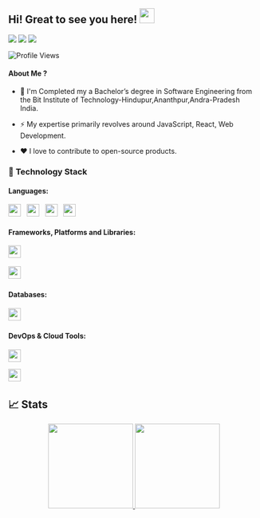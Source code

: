 

## Hi! Great to see you here! <img src="https://raw.githubusercontent.com/aemmadi/aemmadi/master/wave.gif" width="30px" height="30px">


<a href="https://www.linkedin.com/in/guru-murthi-m-357506b6/"><img src="https://img.shields.io/badge/linkedin-%230077B5.svg?style=for-the-badge&logo=linkedin&logoColor=white"></a>
<a href="mailto:guru13041997@gmail.com"><img src="https://img.shields.io/badge/Gmail-D14836?style=for-the-badge&logo=gmail&logoColor=white"></a>
<a href="https://drive.google.com/file/d/1ktat06V9Njj7atofNAyRGxATkvYqmj9c/view"><img src="https://img.shields.io/badge/Resume-%23000000.svg?style=for-the-badge&logo=firefox&logoColor=#FF7139"/></a>

![Profile Views](https://komarev.com/ghpvc/?username=gurumurthi97&style=flat-square)



#### About Me ?

- 🏫 I'm Completed my a Bachelor’s degree in Software Engineering from the Bit Institute of Technology-Hindupur,Ananthpur,Andra-Pradesh India.
- ⚡️ My expertise primarily revolves around JavaScript, React,  Web Development.

- ♥️ I love to contribute to open-source products.


### 🔭 **Technology Stack**

#### **Languages**:

<img height=25 src="https://img.shields.io/badge/javascript-%23323330.svg?style=for-the-badge&logo=javascript&logoColor=%23F7DF1E">&nbsp;&nbsp;
<img height=25 src="https://img.shields.io/badge/Java-%2300599C.svg?style=for-the-badge&logo=c%2B%2B&logoColor=white">&nbsp;&nbsp;
<img height=25 src="https://img.shields.io/badge/css3-%231572B6.svg?style=for-the-badge&logo=css3&logoColor=white">&nbsp;&nbsp;
<img height=25 src="https://img.shields.io/badge/html5-%23E34F26.svg?style=for-the-badge&logo=html5&logoColor=white">&nbsp;&nbsp;



#### **Frameworks, Platforms and Libraries**:


<img height=25 src="https://img.shields.io/badge/react-%2320232a.svg?style=for-the-badge&logo=react&logoColor=%2361DAFB">&nbsp;&nbsp;



<img height=25 src="https://img.shields.io/badge/bootstrap-%23404d59.svg?style=for-the-badge&logo=bootstrap&logoColor=%2361DAFB">&nbsp;&nbsp;


#### **Databases**:
<img height=25 src="https://img.shields.io/badge/mysql-%23316192.svg?style=for-the-badge&logo=mysql&logoColor=white">&nbsp;&nbsp;

#### **DevOps & Cloud Tools**:

<img height=25 src="https://img.shields.io/badge/git-%23F05033.svg?style=for-the-badge&logo=git&logoColor=white">

<img height=25 src="https://img.shields.io/badge/netlify-%23000000.svg?style=for-the-badge&logo=netlify&logoColor=#00C7B7">&nbsp;&nbsp;


## 📈 Stats
<p align="center">
<a href="https://github.com/gurumurthi97">
  <img height="170em" src="https://github-readme-stats-eight-theta.vercel.app/api?username=gurumurthi97&show_icons=true&theme=algolia&include_all_commits=true&count_private=true"/>
  <img height="170em" src="https://github-readme-stats-eight-theta.vercel.app/api/top-langs/?username=gurumurthi97&layout=compact&langs_count=8&theme=algolia"/>
</a>
</p>
